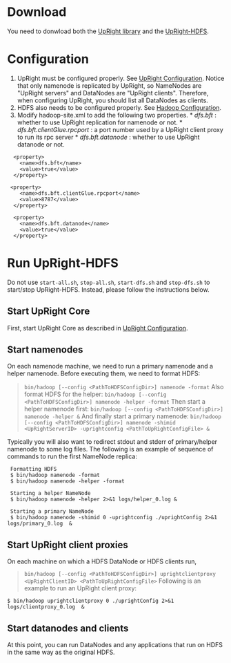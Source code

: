# Download #
You need to donwload both the [UpRight library](http://upright.googlecode.com/files/upright.tar.gz) and the [UpRight-HDFS](http://upright.googlecode.com/files/hdfs-upright-0.1.tar.gz).

# Configuration #

  1. UpRight must be configured properly. See [UpRight Configuration](UpRightConfigurationExecution.md). Notice that only namenode is replicated by UpRight, so NameNodes are "UpRight servers" and DataNodes are "UpRight clients". Therefore, when configuring UpRight, you should list all DataNodes as clients.
  1. HDFS also needs to be configured properly. See [Hadoop Configuration](http://hadoop.apache.org/core/docs/current/cluster_setup.html#Configuration).
  1. Modify hadoop-site.xml to add the following two properties.
    * _dfs.bft_ : whether to use UpRight replication for namenode or not.
    * _dfs.bft.clientGlue.rpcport_ : a port number used by a UpRight client proxy to run its rpc server
    * _dfs.bft.datanode_ : whether to use UpRight datanode or not.

```
  <property>
    <name>dfs.bft</name>
    <value>true</value>
  </property>

 <property>
    <name>dfs.bft.clientGlue.rpcport</name>
    <value>8787</value>
  </property>

  <property>
    <name>dfs.bft.datanode</name>
    <value>true</value>
  </property>

```

# Run UpRight-HDFS #
Do not use `start-all.sh`, `stop-all.sh`, `start-dfs.sh` and `stop-dfs.sh` to start/stop UpRight-HDFS. Instead, please follow the instructions below.
## Start UpRight Core ##
First, start UpRight Core as described in [UpRight Configuration](UpRightConfigurationExecution.md).
## Start namenodes ##
On each namenode machine, we need to run a primary namenode and a helper namenode. Before executing them, we need to format HDFS:
> `bin/hadoop [--config <PathToHDFSConfigDir>] namenode -format`
Also format HDFS for the helper:
> `bin/hadoop [--config <PathToHDFSConfigDir>] namenode -helper -format`
Then start a helper namenode first:
> `bin/hadoop [--config <PathToHDFSConfigDir>] namenode -helper &`
And finally start a primary namenode:
> `bin/hadoop [--config <PathToHDFSConfigDir>] namenode -shimid <UpRightServerID> -uprightconfig <PathToUpRightConfigFile> &`

Typically you will also want to redirect stdout and stderr of primary/helper namenode to some log files. The following is an example of sequence of commands to run the first NameNode replica:
```
 Formatting HDFS
 $ bin/hadoop namenode -format
 $ bin/hadoop namenode -helper -format

 Starting a helper NameNode
 $ bin/hadoop namenode -helper 2>&1 logs/helper_0.log &

 Starting a primary NameNode
 $ bin/hadoop namenode -shimid 0 -uprightconfig ./uprightConfig 2>&1 logs/primary_0.log  &
```

## Start UpRight client proxies ##
On each machine on which a HDFS DataNode or HDFS clients run,
> `bin/hadoop [--config <PathToHDFSConfigDir>] uprightclientproxy <UpRightClientID> <PathToUpRightConfigFile>`
Following is an example to run an UpRight client proxy:
```
$ bin/hadoop uprightclientproxy 0 ./uprightConfig 2>&1 logs/clientproxy_0.log  &
```

## Start datanodes and clients ##
At this point, you can run DataNodes and any applications that run on HDFS in the same way as the original HDFS.